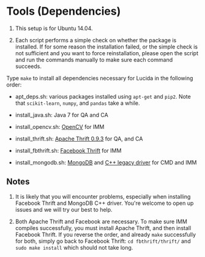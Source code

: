 # Tools (Dependencies)

1. This setup is for Ubuntu 14.04.

2. Each script performs a simple check on whether the package is
 installed. If for some reason the installation failed, or the simple check
 is not sufficient and you want to force reinstallation,
 please open the script and run the commands manually to make sure each command succeeds.

Type `make` to install all dependencies necessary for Lucida in the following order:

- apt_deps.sh: various packages installed using `apt-get` and `pip2`. 
Note that `scikit-learn`, `numpy`, and `pandas` take a while.

- install_java.sh: Java 7 for QA and CA

- install_opencv.sh: [OpenCV](http://opencv.org/) for IMM

- install_thrift.sh: [Apache Thrift 0.9.3](https://thrift.apache.org/) for QA, and CA

- install_fbthrift.sh: [Facebook Thrift](https://github.com/facebook/fbthrift) for IMM

- install_mongodb.sh: [MongoDB](https://www.mongodb.com/)
and [C++ legacy driver](https://github.com/mongodb/mongo-cxx-driver/tree/legacy) for CMD and IMM

## Notes

1. It is likely that you will encounter problems, especially when installing Facebook Thrift
and MongoDB C++ driver. You're welcome to open up issues and we will try our best to help. 

2. Both Apache Thrift and Facebook are necessary. To make sure IMM
compiles successfully, you must install Apache Thrift, and then install Facebook Thrift.
If you reverse the order, and already `make` successfully for both,
simply go back to Facebook Thrift: `cd fbthrift/thrift/`
and `sudo make install` which should not take long.
  
